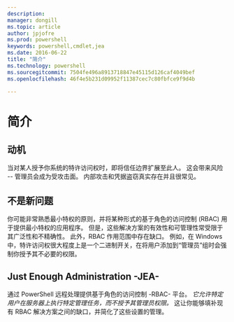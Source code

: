 ```yaml
---
description: 
manager: dongill
ms.topic: article
author: jpjofre
ms.prod: powershell
keywords: powershell,cmdlet,jea
ms.date: 2016-06-22
title: "简介"
ms.technology: powershell
ms.sourcegitcommit: 7504fe496a8913718847e45115d126caf4049bef
ms.openlocfilehash: 46f4e5b231d09952f11387cec7c80fbfce9f9d4b

---
```


# 简介

##  **动机**  
当对某人授予你系统的特许访问权时，即将信任边界扩展至此人。
这会带来风险 -- 管理员会成为受攻击面。
内部攻击和凭据盗窃真实存在并且很常见。

##  **不是新问题**  
你可能非常熟悉最小特权的原则，并将某种形式的基于角色的访问控制 (RBAC) 用于提供最小特权的应用程序。
但是，这些解决方案的有效性和可管理性常受限于其广泛性和不精确性。
此外，RBAC 作用范围中存在缺口。
例如，在 Windows 中，特许访问权很大程度上是一个二进制开关，在将用户添加到“管理员”组时会强制你授予其不必要的权限。

##  **Just Enough Administration -JEA-** 
通过 PowerShell 远程处理提供基于角色的访问控制 -RBAC- 平台。
*它允许特定用户在服务器上执行特定管理任务，而不授予其管理员权限。*
这让你能够填补现有 RBAC 解决方案之间的缺口，并简化了这些设置的管理。




<!--HONumber=Jun16_HO4-->


